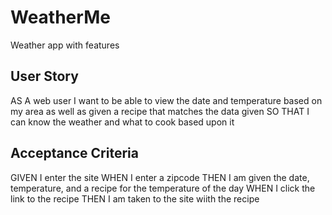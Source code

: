 # WeatherMe
Weather app with features

## User Story
AS A web user
I want to be able to view the date and temperature based on my area as well as given a recipe that matches the data given
SO THAT I can know the weather and what to cook based upon it
## Acceptance Criteria
GIVEN I enter the site
WHEN I enter a zipcode
THEN I am given the date, temperature, and a recipe for the temperature of the day
WHEN I click the link to the recipe 
THEN I am taken to the site wiith the recipe

